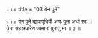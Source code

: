 +++
title = "03 येन पूते"

+++
येन पूते द्यावापृथिवी आपः पूता अथो स्वः ।  
तेना सहस्रधारेण पवमानः पुनातु मा ॥ ३ ॥